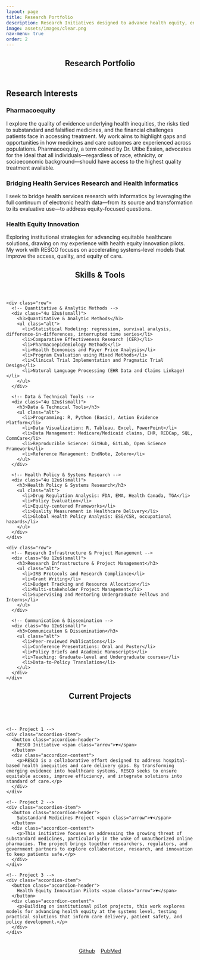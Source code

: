 ```yaml
---
layout: page
title: Research Portfolio
description: Research Initiatives designed to advance health equity, enhance quality, and improve patient outcomes
image: assets/images/clear.png
nav-menu: true
order: 2
---
```


<!-- Main -->
<div id="main" class="alt">

<!-- One -->
<section id="one">
	<div class="inner">
		<header class="major">
			<h1>Research Portfolio</h1>
		</header>

<!-- Content -->
<h2 id="content">Research Interests</h2>
	<h3>Pharmacoequity</h3>
<p>I explore the quality of evidence underlying health inequities, the risks tied to substandard and falsified medicines, and the financial challenges patients face in accessing treatment. My work aims to highlight gaps and opportunities in how medicines and care outcomes are experienced across populations. Pharmacoequity, a term coined by Dr. Utibe Essien, advocates for the ideal that all individuals—regardless of race, ethnicity, or socioeconomic background—should have access to the highest quality treatment available.</p>
	<h3>Bridging Health Services Research and Health Informatics</h3>
 <p>I seek to bridge health services research with informatics by leveraging the full continuum of electronic health data—from its source and transformation to its evaluative use—to address equity-focused questions.</p>
 	<h3>Health Equity Innovation</h3>
  <p>Exploring institutional strategies for advancing equitable healthcare solutions, drawing on my experience with health equity innovation pilots. My work with RESCO focuses on accelerating systems-level models that improve the access, quality, and equity of care.</p>
 

<!-- Lists -->

<div class="row">
<section id="skills">
  <div class="inner">
    <header class="major">
      <h2>Skills & Tools</h2>
    </header>

    <div class="row">
      <!-- Quantitative & Analytic Methods -->
      <div class="4u 12u$(small)">
        <h3>Quantitative & Analytic Methods</h3>
        <ul class="alt">
          <li>Statistical Modeling: regression, survival analysis, difference-in-differences, interrupted time series</li>
          <li>Comparative Effectiveness Research (CER)</li>
          <li>Pharmacoepidemiology Methods</li>
          <li>Health Economics and Payer Price Analysis</li>
          <li>Program Evaluation using Mixed Methods</li>
          <li>Clinical Trial Implementation and Pragmatic Trial Design</li>
          <li>Natural Language Processing (EHR Data and Claims Linkage)</li>
        </ul>
      </div>

      <!-- Data & Technical Tools -->
      <div class="4u 12u$(small)">
        <h3>Data & Technical Tools</h3>
        <ul class="alt">
          <li>Programming: R, Python (Basic), Aetion Evidence Platform</li>
          <li>Data Visualization: R, Tableau, Excel, PowerPoint</li>
          <li>Data Management: Medicare/Medicaid claims, EHR, REDCap, SQL, CommCare</li>
          <li>Reproducible Science: GitHub, GitLab, Open Science Framework</li>
          <li>Reference Management: EndNote, Zotero</li>
        </ul>
      </div>

      <!-- Health Policy & Systems Research -->
      <div class="4u 12u$(small)">
        <h3>Health Policy & Systems Research</h3>
        <ul class="alt">
          <li>Drug Regulation Analysis: FDA, EMA, Health Canada, TGA</li>
          <li>Policy Evaluation</li>
          <li>Equity-centered Frameworks</li>
          <li>Quality Measurement in Healthcare Delivery</li>
          <li>Global Health Policy Analysis: ESG/CSR, occupational hazards</li>
        </ul>
      </div>
    </div>

    <div class="row">
      <!-- Research Infrastructure & Project Management -->
      <div class="6u 12u$(small)">
        <h3>Research Infrastructure & Project Management</h3>
        <ul class="alt">
          <li>IRB Protocols and Research Compliance</li>
          <li>Grant Writing</li>
          <li>Budget Tracking and Resource Allocation</li>
          <li>Multi-stakeholder Project Management</li>
          <li>Supervising and Mentoring Undergraduate Fellows and Interns</li>
        </ul>
      </div>

      <!-- Communication & Dissemination -->
      <div class="6u 12u$(small)">
        <h3>Communication & Dissemination</h3>
        <ul class="alt">
          <li>Peer-reviewed Publications</li>
          <li>Conference Presentations: Oral and Poster</li>
          <li>Policy Briefs and Academic Manuscripts</li>
          <li>Teaching: Graduate-level and Undergraduate courses</li>
          <li>Data-to-Policy Translation</li>
        </ul>
      </div>
    </div>

  </div>
</section>

 
<section id="skills">
  <div class="inner">
    <header class="major">
      <h2>Current Projects</h2>
    </header>
    <div class="row">
<div class="accordion-container">
  <div class="accordion">

    <!-- Project 1 -->
    <div class="accordion-item">
      <button class="accordion-header">
        RESCO Initiative <span class="arrow">▼</span>
      </button>
      <div class="accordion-content">
        <p>RESCO is a collaborative effort designed to address hospital-based health inequities and care delivery gaps. By transforming emerging evidence into healthcare systems, RESCO seeks to ensure equitable access, improve efficiency, and integrate solutions into standard of care.</p>
      </div>
    </div>

    <!-- Project 2 -->
    <div class="accordion-item">
      <button class="accordion-header">
        Substandard Medicines Project <span class="arrow">▼</span>
      </button>
      <div class="accordion-content">
        <p>This initiative focuses on addressing the growing threat of substandard medicines, particularly in the wake of unauthorized online pharmacies. The project brings together researchers, regulators, and government partners to explore collaboration, research, and innovation to keep patients safe.</p>
      </div>
    </div>

    <!-- Project 3 -->
    <div class="accordion-item">
      <button class="accordion-header">
        Health Equity Innovation Pilots <span class="arrow">▼</span>
      </button>
      <div class="accordion-content">
        <p>Building on institutional pilot projects, this work explores models for advancing health equity at the systems level, testing practical solutions that inform care delivery, patient safety, and policy development.</p>
      </div>
    </div>

  </div>

  <!-- Buttons -->
  <ul class="actions">
    <li><a href="https://github.com/taoduol" class="button special">Github</a></li>
    <li><a href="https://pubmed.ncbi.nlm.nih.gov/?term=theresa+oduol&sort=date" class="button special">PubMed</a></li>
  </ul>
</div>

<style>
/* Center accordion container */
.accordion-container {
  display: flex;
  flex-direction: column;
  align-items: center;
  max-width: 800px;
  margin: 0 auto;
}

/* Make accordion stretch within its container */
.accordion {
  width: 100%;
}

/* Accordion Item */
.accordion-item {
  border-bottom: 1px solid #ddd;
  margin-bottom: 10px;
  border-radius: 5px;
  overflow: hidden;
}

/* Accordion Header */
.accordion-header {
  width: 90%;
  padding: 15px 20px;
  text-align: center;
  font-size: 0.9em;
  font-weight: bold;
  background: #230252; /* Light purple */
  color: #fff;
  border: none;
  outline: none;
  cursor: pointer;
  display: flex;
  justify-content: space-between;
  align-items: center;
  font-family: sans-serif;
  transition: background 0.3s ease;
}

.accordion-header:hover {
  background: #230140;
}

/* Arrow */
.accordion-header .arrow {
  transition: transform 0.3s ease;
}

/* Accordion Content */
.accordion-content {
  display: none;
  padding: 15px 20px;
  background: #5a3070; /* Very light purple */
  font-size: 0.95em;
  line-height: 1.5;
  color: #000;
  border-top: 1px solid #ddd;
  border-radius: 0 0 5px 5px;
}

.accordion-content p {
  margin: 0;
}

/* Buttons Centered */
.actions {
  display: flex;
  justify-content: center;
  gap: 15px;
  list-style: none;
  padding: 0;
  margin: 20px 0;
}
</style>

<script>
document.querySelectorAll(".accordion-header").forEach(button => {
  button.addEventListener("click", () => {
    const content = button.nextElementSibling;
    const arrow = button.querySelector(".arrow");

    // Close other accordions
    document.querySelectorAll(".accordion-content").forEach(item => {
      if (item !== content) {
        item.style.display = "none";
        item.previousElementSibling.querySelector(".arrow").textContent = "▼";
      }
    });

    // Toggle current accordion
    if (content.style.display === "block") {
      content.style.display = "none";
      arrow.textContent = "▼";
    } else {
      content.style.display = "block";
      arrow.textContent = "▲";
    }
  });
});
</script>









 

		


